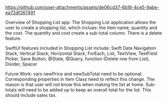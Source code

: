 




https://github.com/user-attachments/assets/de06cd37-6b16-4ce5-9abe-ea72df267491










Overview of Shopping List app:
The Shopping List application allows the user to create a shopping list, which inclues:
the item name, quantity and the cost. The quantity and cost create a sub-total column. 
There is a delete feature.

SwiftUI features included in Shopping List include:
Swift Data
Navigation Stack, Vertical Stack, Horizontal Stack, ForEach, List, TextView, TextField
Picker, Save Button, @State, @Query, function (Delete row from List), Divider, Spacer

Future Work:
vars newPrice and newSubTotal need to be optional. Corresponding properties in Item Class need to reflect this change.
The reason is that user will not know this when making the list at home.
Sub-totals will need to be added up to keep an overall total for the list. This should include sales tax.
